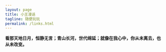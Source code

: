 ```yaml
---
layout: page
title: 小王漫话
tagline: 随便玩玩
permalink: /links.html
---
```


**看那天地日月，恒静无言；青山长河，世代绵延；就像在我心中，你从未离去，也从未改变。**